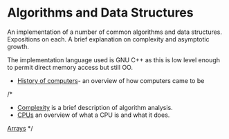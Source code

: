 # Algorithms and Data Structures

An implementation of a number of common algorithms and data structures. Expositions on each. A brief explanation on complexity and asymptotic growth.

The implementation language used is GNU C++ as this is low level enough to permit direct memory access but still OO.

- [History of computers](/history.md)- an overview of how computers came to be

/*
- [Complexity](/complexity.md) is a brief description of algorithm analysis.
- [CPUs](/cpu.md) an overview of what a CPU is and what it does.

[Arrays](/src/array.md) 
*/
